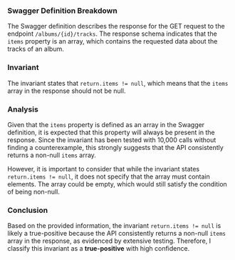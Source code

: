 ### Swagger Definition Breakdown
The Swagger definition describes the response for the GET request to the endpoint `/albums/{id}/tracks`. The response schema indicates that the `items` property is an array, which contains the requested data about the tracks of an album. 

### Invariant
The invariant states that `return.items != null`, which means that the `items` array in the response should not be null. 

### Analysis
Given that the `items` property is defined as an array in the Swagger definition, it is expected that this property will always be present in the response. Since the invariant has been tested with 10,000 calls without finding a counterexample, this strongly suggests that the API consistently returns a non-null `items` array. 

However, it is important to consider that while the invariant states `return.items != null`, it does not specify that the array must contain elements. The array could be empty, which would still satisfy the condition of being non-null. 

### Conclusion
Based on the provided information, the invariant `return.items != null` is likely a true-positive because the API consistently returns a non-null `items` array in the response, as evidenced by extensive testing. Therefore, I classify this invariant as a **true-positive** with high confidence.
